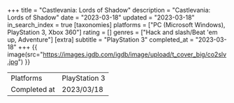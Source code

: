 +++
title = "Castlevania: Lords of Shadow"
description = "Castlevania: Lords of Shadow"
date = "2023-03-18"
updated = "2023-03-18"
in_search_index = true
[taxonomies]
platforms = ["PC (Microsoft Windows), PlayStation 3, Xbox 360"]
rating = []
genres = ["Hack and slash/Beat 'em up, Adventure"]
[extra]
subtitle = "PlayStation 3"
completed_at = "2023-03-18"
+++
{{ image(src="https://images.igdb.com/igdb/image/upload/t_cover_big/co2slv.jpg") }}

|              |            |
| ------------ | ---------- |
| Platforms    | PlayStation 3 |
| Completed at | 2023/03/18 |

